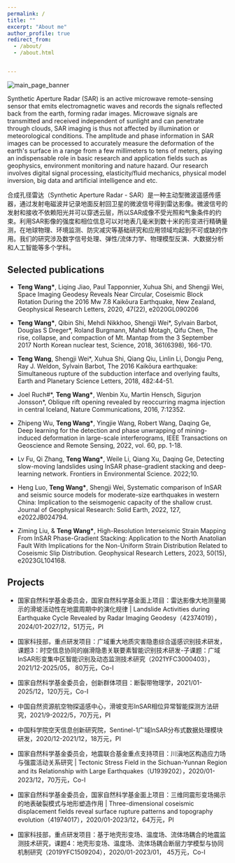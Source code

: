 ```yaml
---
permalink: /
title: ""
excerpt: "About me"
author_profile: true
redirect_from: 
  - /about/
  - /about.html


---
```


![main_page_banner](/images/main_page_banner.jpg)    

Synthetic Aperture Radar (SAR) is an active microwave remote-sensing sensor that emits electromagnetic waves and records the signals reflected back from the earth, forming radar images. Microwave signals are transmitted and received independent of sunlight and can penetrate through clouds, SAR imaging is thus not affected by illumination or meteorological conditions. The amplitude and phase information in SAR images can be processed to accurately measure the deformation of the earth's surface in a range from a few millimeters to tens of meters, playing an indispensable role in basic research and application fields such as geophysics, environment monitoring and nature hazard. Our research involves digital signal processing, elasticity/fluid mechanics, physical model inversion, big data and artificial intelligence and etc.

 
合成孔径雷达（Synthetic Aperture Radar - SAR）是一种主动型微波遥感传感器，通过发射电磁波并记录地面反射回卫星的微波信号得到雷达影像。微波信号的发射和接收不依赖阳光并可以穿透云层，所以SAR成像不受光照和气象条件的约束。利用SAR影像的强度和相位信息可以对地表几毫米到数十米的形变进行精确量测，在地球物理、环境监测、防灾减灾等基础研究和应用领域均起到不可或缺的作用。我们的研究涉及数字信号处理、弹性/流体力学、物理模型反演、大数据分析和人工智能等多个学科。

 


## **Selected publications**

* **Teng Wang\***, Liqing Jiao, Paul Tapponnier, Xuhua Shi, and Shengji Wei, Space Imaging Geodesy Reveals Near Circular, Coseismic Block Rotation During the 2016 Mw 7.8 Kaikōura Earthquake, New Zealand, Geophysical Research Letters, 2020, 47(22), e2020GL090206

* **Teng Wang\***, Qibin Shi, Mehdi Nikkhoo, Shengji Wei\*, Sylvain Barbot, Douglas S Dreger\*, Roland Burgmann, Mahdi Motagh, Qifu Chen, The rise, collapse, and compaction of Mt. Mantap from the 3 September 2017 North Korean nuclear test, Science, 2018, 361(6398), 166-170.

* **Teng Wang**, Shengji Wei\*, Xuhua Shi, Qiang Qiu, Linlin Li, Dongju Peng, Ray J. Weldon, Sylvain Barbot, The 2016 Kaikōura earthquake: Simultaneous rupture of the subduction interface and overlying faults, Earth and Planetary Science Letters, 2018, 482:44-51. 

* Joel Ruch#\*, **Teng Wang\***, Wenbin Xu, Martin Hensch, Sigurjon Jonsson\*, Oblique rift opening revealed by reoccurring magma injection in central Iceland, Nature Communications, 2016, 7:12352.

* Zhipeng Wu, **Teng Wang\***, Yingjie Wang, Robert Wang, Daqing Ge, Deep learning for the detection and phase unwrapping of mining-induced deformation in large-scale interferograms, IEEE Transactions on Geoscience and Remote Sensing, 2022, vol. 60, pp. 1-18.
  
* Lv Fu, Qi Zhang, **Teng Wang\***, Weile Li, Qiang Xu, Daqing Ge, Detecting slow-moving landslides using InSAR phase-gradient stacking and deep-learning network. Frontiers in Environmental Science. 2022;10.
  
* Heng Luo,  **Teng Wang\***,  Shengji Wei, Systematic comparison of InSAR and seismic source models for moderate-size earthquakes in western China: Implication to the seismogenic capacity of the shallow crust. Journal of Geophysical Research: Solid Earth, 2022, 127, e2022JB024794.

* Ziming Liu, & **Teng Wang\***, High-Resolution Interseismic Strain Mapping From InSAR Phase-Gradient Stacking: Application to the North Anatolian Fault With Implications for the Non-Uniform Strain Distribution Related to Coseismic Slip Distribution. Geophysical Research Letters, 2023, 50(15), e2023GL104168.

 

## Projects

* 国家自然科学基金委员会，国家自然科学基金面上项目：雷达影像大地测量揭示的滑坡活动性在地震周期中的演化规律 | Landslide Activities during Earthquake Cycle Revealed by Radar Imaging Geodesy（42374019），2024/01-2027/12，51万元，PI

* 国家科技部，重点研发项目：广域重大地质灾害隐患综合遥感识别技术研发，课题3：时空信息协同的崩滑隐患关联要素智能识别技术研发-子课题：广域InSAR形变集中区智能识别及动态监测技术研究（2021YFC3000403），2021/12-2025/05， 80万元，Co-I

* 国家自然科学基金委员会，创新群体项目：断裂带物理学，2021/01-2025/12，120万元，Co-I

* 中国自然资源航空物探遥感中心，滑坡变形InSAR相位异常智能探测方法研究，2021/9-2022/5，70万元，PI

* 中国科学院空天信息创新研究院，Sentinel-1广域InSAR分布式数据处理模块研发，2020/12-2021/12，18万元，PI

* 国家自然科学基金委员会，地震联合基金重点支持项目：川滇地区构造应力场与强震活动关系研究 \| Tectonic Stress Field in the Sichuan-Yunnan Region and its Relationship with Large Earthquakes（U1939202），2020/01-2023/12，70万元，Co-I

* 国家自然科学基金委员会，国家自然科学基金面上项目：三维同震形变场揭示的地表破裂模式与地形塑造作用 | Three-dimensional coseismic displacement fields reveal surface rupture patterns and topography evolution（41974017），2020/01-2023/12，64万元，PI
  
* 国家科技部，重点研发项目：基于地壳形变场、温度场、流体场耦合的地震监测技术研究，课题4：地壳形变场、温度场、流体场耦合断层力学模型与协同机制研究（2019YFC1509204），2020/01-2023/01， 45万元，Co-I

 
